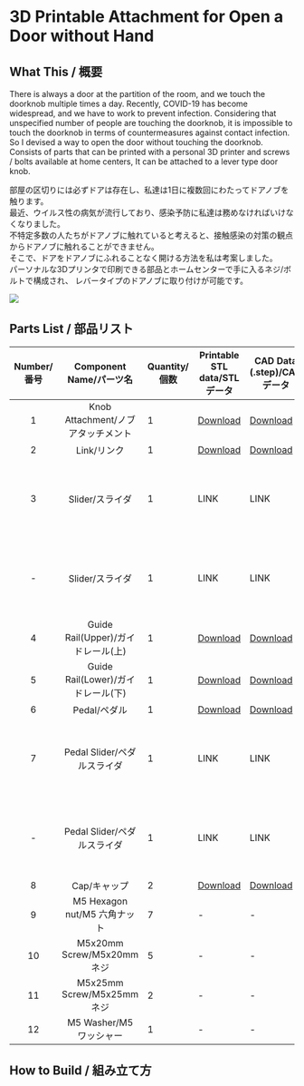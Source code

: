 # 3D Printable Attachment for Open a Door without Hand

## What This / 概要

There is always a door at the partition of the room, and we touch the doorknob multiple times a day.
Recently, COVID-19 has become widespread, and we have to work to prevent infection.
Considering that unspecified number of people are touching the doorknob, it is impossible to touch the doorknob in terms of countermeasures against contact infection.
So I devised a way to open the door without touching the doorknob.
Consists of parts that can be printed with a personal 3D printer and screws / bolts available at home centers,
It can be attached to a lever type door knob.

部屋の区切りには必ずドアは存在し、私達は1日に複数回にわたってドアノブを触ります。  
最近、ウイルス性の病気が流行しており、感染予防に私達は務めなければいけなくなりました。  
不特定多数の人たちがドアノブに触れていると考えると、接触感染の対策の観点からドアノブに触れることができません。  
そこで、ドアをドアノブにふれることなく開ける方法を私は考案しました。  
パーソナルな3Dプリンタで印刷できる部品とホームセンターで手に入るネジ/ボルトで構成され、
レバータイプのドアノブに取り付けが可能です。

![](./img/head.gif)

## Parts List / 部品リスト

|Number/番号|Component Name/パーツ名|Quantity/個数|Printable STL data/STLデータ| CAD Data (.step)/CADデータ|Other/備考|
|:-:|:-:|-|-|-|-|
|1|Knob Attachment/ノブアタッチメント| 1 | [Download](https://github.com/cha84rakanal/FootKnob/raw/master/stl/attachment.stl) | [Download](https://github.com/cha84rakanal/FootKnob/raw/master/step/attachment.step) | |
|2|Link/リンク| 1 | [Download](https://github.com/cha84rakanal/FootKnob/raw/master/stl/link.stl) | [Download](https://github.com/cha84rakanal/FootKnob/raw/master/step/link.step) | |
|3|Slider/スライダ| 1 | LINK | LINK |Knob on the left/ドアノブが左の場合|
|-|Slider/スライダ| 1 | LINK | LINK |Knob on the right/ドアノブが右の場合|
|4|Guide Rail(Upper)/ガイドレール(上)| 1 | [Download](https://github.com/cha84rakanal/FootKnob/raw/master/stl/guiderail_upper.stl) | [Download](https://github.com/cha84rakanal/FootKnob/raw/master/step/guiderail_upper.step) | |
|5|Guide Rail(Lower)/ガイドレール(下)| 1 | [Download](https://github.com/cha84rakanal/FootKnob/raw/master/stl/guiderail_lower.stl) | [Download](https://github.com/cha84rakanal/FootKnob/raw/master/step/guiderail_lower.step) | |
|6|Pedal/ペダル| 1 | [Download](https://github.com/cha84rakanal/FootKnob/raw/master/stl/pedal.stl) | [Download](https://github.com/cha84rakanal/FootKnob/raw/master/step/pedal.step) | |
|7|Pedal Slider/ペダルスライダ| 1 | LINK | LINK |Knob on the left/ドアノブが左の場合|
|-|Pedal Slider/ペダルスライダ| 1 | LINK | LINK |Knob on the right/ドアノブが右の場合|
|8|Cap/キャップ| 2 | [Download](https://github.com/cha84rakanal/FootKnob/raw/master/stl/cap.stl) | [Download](https://github.com/cha84rakanal/FootKnob/raw/master/step/cap.step) | |
|9|M5 Hexagon nut/M5 六角ナット| 7 | - | - | |
|10|M5x20mm Screw/M5x20mm ネジ| 5 | - | - | |
|11|M5x25mm Screw/M5x25mm ネジ| 2 | - | - | |
|12|M5 Washer/M5 ワッシャー| 1 | - | - | |

## How to Build / 組み立て方